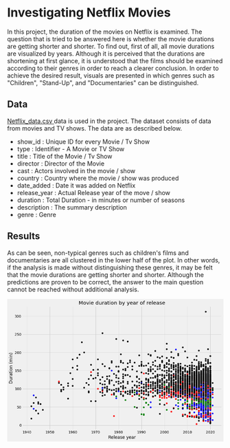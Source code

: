# Investigating Netflix Movies
In this project, the duration of the movies on Netflix is examined. The question that is tried to be answered here is whether the movie durations are getting shorter and shorter. To find out, first of all, all movie durations are visualized by years. Although it is perceived that the durations are shortening at first glance, it is understood that the films should be examined according to their genres in order to reach a clearer conclusion. In order to achieve the desired result, visuals are presented in which genres such as "Children", "Stand-Up", and "Documentaries" can be distinguished.

## Data
<a href="datasets/netflix_data.csv"> Netflix_data.csv </a> data is used in the project. The dataset consists of data from movies and TV shows. The data are as described below.

* show_id      : Unique ID for every Movie / Tv Show
* type         : Identifier - A Movie or TV Show
* title        : Title of the Movie / Tv Show
* director     : Director of the Movie
* cast         : Actors involved in the movie / show
* country      : Country where the movie / show was produced
* date_added   : Date it was added on Netflix
* release_year : Actual Release year of the move / show
* duration     : Total Duration - in minutes or number of seasons
* description  : The summary description
* genre        : Genre

## Results

As can be seen, non-typical genres such as children's films and documentaries are all clustered in the lower half of the plot. In other words, if the analysis is made without distinguishing these genres, it may be felt that the movie durations are getting shorter and shorter. Although the predictions are proven to be correct, the answer to the main question cannot be reached without additional analysis.

![](Investigating%20Netflix%20Movies/images/scatter.png)
